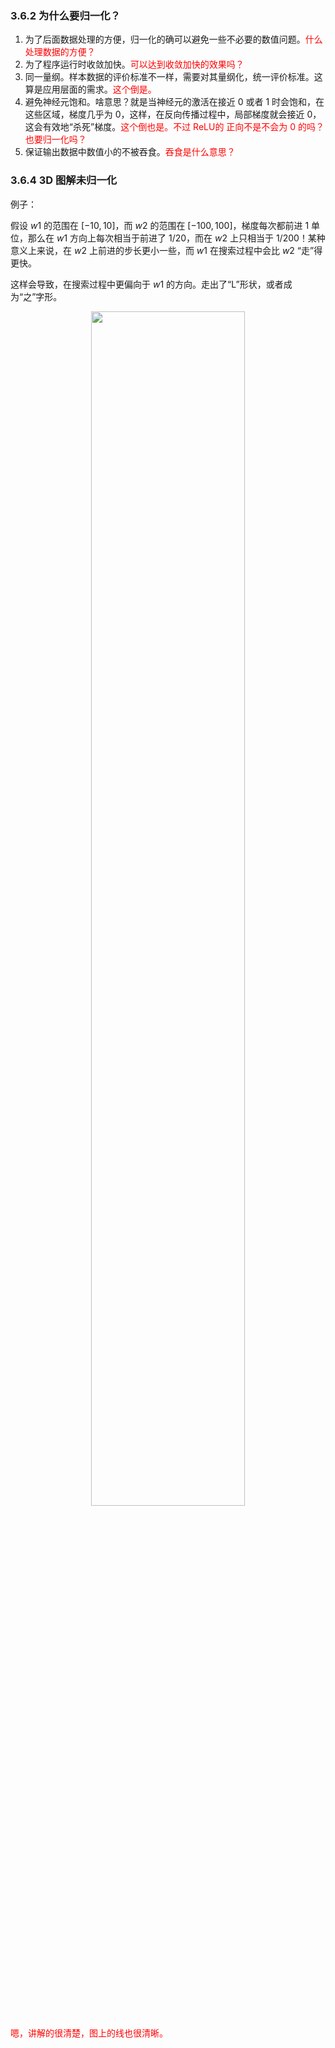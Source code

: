 

### 3.6.2 为什么要归一化？

1. 为了后面数据处理的方便，归一化的确可以避免一些不必要的数值问题。<span style="color:red;">什么处理数据的方便？</span>
2. 为了程序运行时收敛加快。<span style="color:red;">可以达到收敛加快的效果吗？</span>
3. 同一量纲。样本数据的评价标准不一样，需要对其量纲化，统一评价标准。这算是应用层面的需求。<span style="color:red;">这个倒是。</span>
4. 避免神经元饱和。啥意思？就是当神经元的激活在接近 $0$ 或者 $1$ 时会饱和，在这些区域，梯度几乎为 $0$，这样，在反向传播过程中，局部梯度就会接近 $0$，这会有效地“杀死”梯度。<span style="color:red;">这个倒也是。不过 ReLU的 正向不是不会为 0 的吗？也要归一化吗？</span>
5. 保证输出数据中数值小的不被吞食。<span style="color:red;">吞食是什么意思？</span>




### 3.6.4 3D 图解未归一化

例子：

假设 $w1$ 的范围在 $[-10, 10]$，而 $w2$ 的范围在 $[-100, 100]$，梯度每次都前进 1 单位，那么在 $w1$ 方向上每次相当于前进了 $1/20$，而在 $w2$ 上只相当于 $1/200$！某种意义上来说，在 $w2$ 上前进的步长更小一些，而 $w1$ 在搜索过程中会比 $w2$ “走”得更快。

这样会导致，在搜索过程中更偏向于 $w1$ 的方向。走出了“L”形状，或者成为“之”字形。

<p align="center">
    <img width="70%" height="70%" src="http://images.iterate.site/blog/image/20190722/JmxE7ykRWW9t.png?imageslim">
</p>

<span style="color:red;">嗯，讲解的很清楚，图上的线也很清晰。</span>
